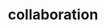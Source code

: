 ---
title: "collaboration"
id: tag.id
permalink: "/tags/collaboration"
videos: [852,1377,2548,2578]
---